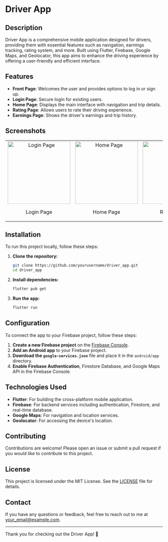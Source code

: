 # Driver App

## Description

Driver App is a comprehensive mobile application designed for drivers, providing them with essential features such as navigation, earnings tracking, rating system, and more. Built using Flutter, Firebase, Google Maps, and Geolocator, this app aims to enhance the driving experience by offering a user-friendly and efficient interface.

## Features

- **Front Page**: Welcomes the user and provides options to log in or sign up.
- **Login Page**: Secure login for existing users.
- **Home Page**: Displays the main interface with navigation and trip details.
- **Rating Page**: Allows users to rate their driving experience.
- **Earnings Page**: Shows the driver's earnings and trip history.

## Screenshots

<table>
  <tr>
    <td style="text-align: center;">
      <img src="https://github.com/yourusername/yourrepositoryname/blob/main/screenshots/login_page.jpg" alt="Login Page" width="200"/>
      <p>Login Page</p>
    </td>
    <td style="text-align: center;">
      <img src="https://github.com/yourusername/yourrepositoryname/blob/main/screenshots/home_page.jpg" alt="Home Page" width="200"/>
      <p>Home Page</p>
    </td>
    <td style="text-align: center;">
      <img src="https://github.com/yourusername/yourrepositoryname/blob/main/screenshots/rating_page.jpg" alt="Rating Page" width="200"/>
      <p>Rating Page</p>
    </td>
    <td style="text-align: center;">
      <img src="https://github.com/yourusername/yourrepositoryname/blob/main/screenshots/earnings_page.jpg" alt="Earnings Page" width="200"/>
      <p>Earnings Page</p>
    </td>
  </tr>
</table>

## Installation

To run this project locally, follow these steps:

1. **Clone the repository:**
    ```bash
    git clone https://github.com/yourusername/driver_app.git
    cd driver_app
    ```

2. **Install dependencies:**
    ```bash
    flutter pub get
    ```

3. **Run the app:**
    ```bash
    flutter run
    ```

## Configuration

To connect the app to your Firebase project, follow these steps:

1. **Create a new Firebase project** on the [Firebase Console](https://console.firebase.google.com/).
2. **Add an Android app** to your Firebase project.
3. **Download the `google-services.json`** file and place it in the `android/app` directory.
4. **Enable Firebase Authentication**, Firestore Database, and Google Maps API in the Firebase Console.

## Technologies Used

- **Flutter**: For building the cross-platform mobile application.
- **Firebase**: For backend services including authentication, Firestore, and real-time database.
- **Google Maps**: For navigation and location services.
- **Geolocator**: For accessing the device's location.

## Contributing

Contributions are welcome! Please open an issue or submit a pull request if you would like to contribute to this project.

## License

This project is licensed under the MIT License. See the [LICENSE](LICENSE) file for details.

## Contact

If you have any questions or feedback, feel free to reach out to me at your_email@example.com.

---

Thank you for checking out the Driver App! 🚗
